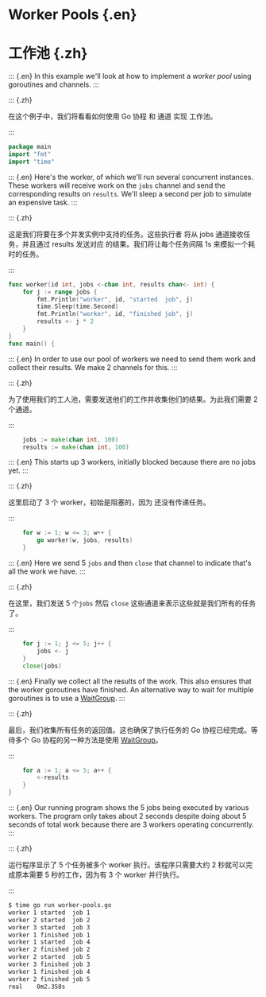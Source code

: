 
# Worker Pools {.en}

# 工作池 {.zh}

::: {.en}
In this example we'll look at how to implement
a _worker pool_ using goroutines and channels.
:::

::: {.zh}

在这个例子中，我们将看看如何使用 Go 协程 和 通道 实现 工作池。

:::

```go
package main
import "fmt"
import "time"
```

::: {.en}
Here's the worker, of which we'll run several
concurrent instances. These workers will receive
work on the `jobs` channel and send the corresponding
results on `results`. We'll sleep a second per job to
simulate an expensive task.
:::

::: {.zh}

这是我们将要在多个并发实例中支持的任务。这些执行者 将从 jobs 通道接收任务，并且通过 results 发送对应 的结果。我们将让每个任务间隔 1s 来模拟一个耗时的任务。

:::

```go
func worker(id int, jobs <-chan int, results chan<- int) {
	for j := range jobs {
		fmt.Println("worker", id, "started  job", j)
		time.Sleep(time.Second)
		fmt.Println("worker", id, "finished job", j)
		results <- j * 2
	}
}
func main() {
```

::: {.en}
In order to use our pool of workers we need to send
them work and collect their results. We make 2
channels for this.
:::

::: {.zh}

为了使用我们的工人池，需要发送他们的工作并收集他们的结果。为此我们需要 2 个通道。

:::

```go
	jobs := make(chan int, 100)
	results := make(chan int, 100)
```

::: {.en}
This starts up 3 workers, initially blocked
because there are no jobs yet.
:::

::: {.zh}

这里启动了 3 个 worker，初始是阻塞的，因为 还没有传递任务。

:::

```go
	for w := 1; w <= 3; w++ {
		go worker(w, jobs, results)
	}
```

::: {.en}
Here we send 5 `jobs` and then `close` that
channel to indicate that's all the work we have.
:::

::: {.zh}

在这里，我们发送 5 个`jobs` 然后 `close` 这些通道来表示这些就是我们所有的任务了。

:::

```go
	for j := 1; j <= 5; j++ {
		jobs <- j
	}
	close(jobs)
```

::: {.en}
Finally we collect all the results of the work.
This also ensures that the worker goroutines have
finished. An alternative way to wait for multiple
goroutines is to use a [WaitGroup](waitgroups).
:::

::: {.zh}

最后，我们收集所有任务的返回值。这也确保了执行任务的 Go 协程已经完成。等待多个 Go 协程的另一种方法是使用 [WaitGroup](waitgroups)。

:::

```go
	for a := 1; a <= 5; a++ {
		<-results
	}
}
```

::: {.en}
Our running program shows the 5 jobs being executed by
various workers. The program only takes about 2 seconds
despite doing about 5 seconds of total work because
there are 3 workers operating concurrently.
:::

::: {.zh}

运行程序显示了 5 个任务被多个 worker 执行。该程序只需要大约 2 秒就可以完成原本需要 5 秒的工作，因为有 3 个 worker 并行执行。

:::

```bash
$ time go run worker-pools.go 
worker 1 started  job 1
worker 2 started  job 2
worker 3 started  job 3
worker 1 finished job 1
worker 1 started  job 4
worker 2 finished job 2
worker 2 started  job 5
worker 3 finished job 3
worker 1 finished job 4
worker 2 finished job 5
real	0m2.358s
```
